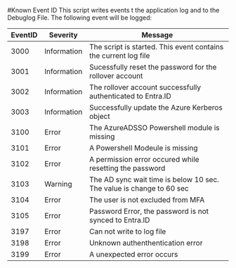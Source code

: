 #Known Event ID
This script writes events t the application log and to the Debuglog File. The following event will be logged:

|EventID |Severity|Message|
|---|---|---|
|3000    | Information | The script is started. This event contains the current log file        |
|3001    | Information | Sucessfully reset the password for the rollover account                |
|3002    | Information | The rollover account successfully authenticated to Entra.ID            |
|3003    | Information | Successfully update the Azure Kerberos object                          |
|3100    | Error       | The AzureADSSO Powershell module is missing                            |
|3101    | Error       | A Powershell Modeule is missing                                        |
|3102    | Error       | A permission error occured while resetting the password                |
|3103    | Warning     | The AD sync wait time is below 10 sec. The value is change to 60 sec   |
|3104    | Error       | The user is not excluded from  MFA                                     |
|3105    | Error       | Password Error, the password is not synced to Entra.ID                 |
|3197    | Error       | Can not write to log file                                              |
|3198    | Error       | Unknown authenthentication error                                       |  
|3199    | Error       | A unexpected error occurs                                              |
